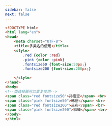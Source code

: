 ```yaml
---
sidebar: false
next: false
---
```

<BlogInfo/>






```html
<!DOCTYPE html>
<html lang="en">
<head>
    <meta charset="UTF-8">
    <title>多类名的使用</title>
    <style>
        .red {color :red}
        .pink {color :pink}
        .fontsize50 {font-size:50px;}
        .fontsize200 {font-size:200px;}

    </style>
</head>
<body>
<!--类选择器可以重复使用-->
<span class="red fontsize50">孙悟空</span> <br>
<span class="pink fontsize50">韩信</span> <br>
<span class="red fontsize200">吕布</span> <br>
<span class="pink fontsize200">貂蝉</span> <br>
</body>
</html>
```






<ActionBox />
        
<style>#top-box {margin-top:0.5rem!important;}</style>